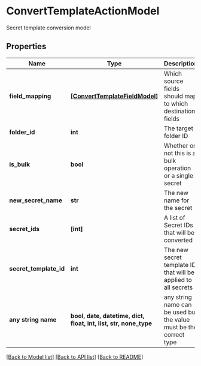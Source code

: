 # ConvertTemplateActionModel

Secret template conversion model

## Properties
Name | Type | Description | Notes
------------ | ------------- | ------------- | -------------
**field_mapping** | [**[ConvertTemplateFieldModel]**](ConvertTemplateFieldModel.md) | Which source fields should map to which destination fields | [optional] 
**folder_id** | **int** | The target folder ID | [optional] 
**is_bulk** | **bool** | Whether or not this is a bulk operation or a single secret | [optional] 
**new_secret_name** | **str** | The new name for the secret | [optional] 
**secret_ids** | **[int]** | A list of Secret IDs that will be converted | [optional] 
**secret_template_id** | **int** | The new secret template ID that will be applied to all secrets | [optional] 
**any string name** | **bool, date, datetime, dict, float, int, list, str, none_type** | any string name can be used but the value must be the correct type | [optional]

[[Back to Model list]](../README.md#documentation-for-models) [[Back to API list]](../README.md#documentation-for-api-endpoints) [[Back to README]](../README.md)


